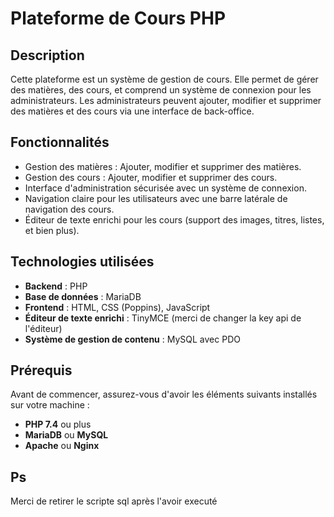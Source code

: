 # Plateforme de Cours PHP

## Description

Cette plateforme est un système de gestion de cours. Elle permet de gérer des matières, des cours, et comprend un système de connexion pour les administrateurs. 
Les administrateurs peuvent ajouter, modifier et supprimer des matières et des cours via une interface de back-office.

## Fonctionnalités

- Gestion des matières : Ajouter, modifier et supprimer des matières.
- Gestion des cours : Ajouter, modifier et supprimer des cours.
- Interface d'administration sécurisée avec un système de connexion.
- Navigation claire pour les utilisateurs avec une barre latérale de navigation des cours.
- Éditeur de texte enrichi pour les cours (support des images, titres, listes, et bien plus).

## Technologies utilisées

- **Backend** : PHP
- **Base de données** : MariaDB
- **Frontend** : HTML, CSS (Poppins), JavaScript
- **Éditeur de texte enrichi** : TinyMCE (merci de changer la key api de l'éditeur)
- **Système de gestion de contenu** : MySQL avec PDO

## Prérequis

Avant de commencer, assurez-vous d'avoir les éléments suivants installés sur votre machine :

- **PHP 7.4** ou plus
- **MariaDB** ou **MySQL**
- **Apache** ou **Nginx**


## Ps
Merci de retirer le scripte sql après l'avoir executé
